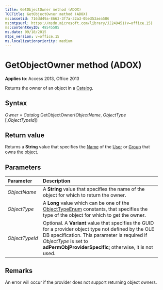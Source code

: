 ```yaml
---
title: GetObjectOwner method (ADOX)
TOCTitle: GetObjectOwner method (ADOX)
ms:assetid: 716dd49a-8663-3f7a-32a3-0be353aea506
ms:mtpsurl: https://msdn.microsoft.com/library/JJ249451(v=office.15)
ms:contentKeyID: 48545585
ms.date: 09/18/2015
mtps_version: v=office.15
ms.localizationpriority: medium
---
```


# GetObjectOwner method (ADOX)

**Applies to**: Access 2013, Office 2013

Returns the owner of an object in a [Catalog](catalog-object-adox.md).

## Syntax

*Owner* = *Catalog*.GetObjectOwner(*ObjectName*, *ObjectType* \[,*ObjectTypeId*\])

## Return value

Returns a **String** value that specifies the [Name](name-property-adox.md) of the [User](user-object-adox.md) or [Group](group-object-adox.md) that owns the object.

## Parameters

|Parameter|Description|
|:--------|:----------|
|*ObjectName* |A **String** value that specifies the name of the object for which to return the owner.|
|*ObjectType* |A **Long** value which can be one of the [ObjectTypeEnum](objecttypeenum.md) constants, that specifies the type of the object for which to get the owner.|
|*ObjectTypeId* |Optional. A **Variant** value that specifies the GUID for a provider object type not defined by the OLE DB specification. This parameter is required if *ObjectType* is set to **adPermObjProviderSpecific**; otherwise, it is not used.|

## Remarks

An error will occur if the provider does not support returning object owners.

